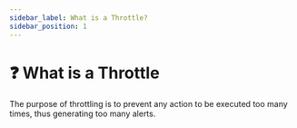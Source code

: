 ```yaml
---
sidebar_label: What is a Throttle?
sidebar_position: 1
---
```


# ❓ What is a Throttle

The purpose of throttling is to prevent any action to be executed too many times, thus generating too many alerts.
